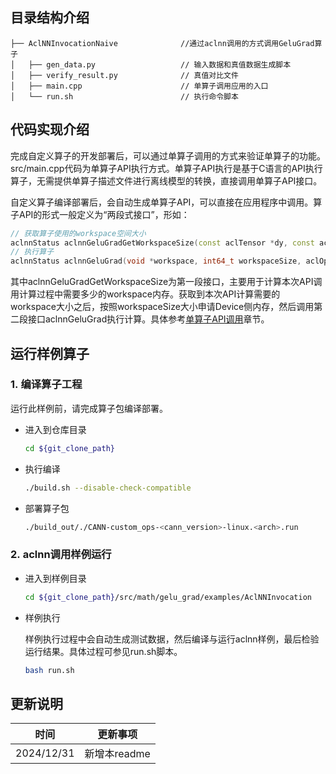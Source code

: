 ## 目录结构介绍
``` 
├── AclNNInvocationNaive              //通过aclnn调用的方式调用GeluGrad算子
│   ├── gen_data.py                   // 输入数据和真值数据生成脚本
│   ├── verify_result.py              // 真值对比文件
│   ├── main.cpp                      // 单算子调用应用的入口
│   └── run.sh                        // 执行命令脚本
``` 
## 代码实现介绍
完成自定义算子的开发部署后，可以通过单算子调用的方式来验证单算子的功能。src/main.cpp代码为单算子API执行方式。单算子API执行是基于C语言的API执行算子，无需提供单算子描述文件进行离线模型的转换，直接调用单算子API接口。

自定义算子编译部署后，会自动生成单算子API，可以直接在应用程序中调用。算子API的形式一般定义为“两段式接口”，形如：
   ```cpp
   // 获取算子使用的workspace空间大小
   aclnnStatus aclnnGeluGradGetWorkspaceSize(const aclTensor *dy, const aclTensor *x, const aclTensor *y, const aclTensor *out, uint64_t workspaceSize, aclOpExecutor **executor);
   // 执行算子
   aclnnStatus aclnnGeluGrad(void *workspace, int64_t workspaceSize, aclOpExecutor **executor, aclrtStream stream);
   ```
其中aclnnGeluGradGetWorkspaceSize为第一段接口，主要用于计算本次API调用计算过程中需要多少的workspace内存。获取到本次API计算需要的workspace大小之后，按照workspaceSize大小申请Device侧内存，然后调用第二段接口aclnnGeluGrad执行计算。具体参考[单算子API调用](https://hiascend.com/document/redirect/CannCommunityAscendCInVorkSingleOp)章节。

## 运行样例算子
### 1.&nbsp;编译算子工程
运行此样例前，请完成算子包编译部署。
  - 进入到仓库目录

    ```bash
    cd ${git_clone_path}
    ```
  - 执行编译

    ```bash
    ./build.sh --disable-check-compatible
    ```

  - 部署算子包

    ```bash
    ./build_out/./CANN-custom_ops-<cann_version>-linux.<arch>.run 
    ```
### 2.&nbsp;aclnn调用样例运行

  - 进入到样例目录

    ```bash
    cd ${git_clone_path}/src/math/gelu_grad/examples/AclNNInvocation
    ```
  - 样例执行    

    样例执行过程中会自动生成测试数据，然后编译与运行aclnn样例，最后检验运行结果。具体过程可参见run.sh脚本。

    ```bash
    bash run.sh
    ```
## 更新说明
| 时间 | 更新事项 |
|----|------|
| 2024/12/31 | 新增本readme |